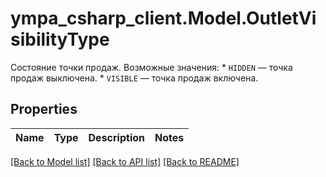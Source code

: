 # ympa_csharp_client.Model.OutletVisibilityType
Состояние точки продаж.  Возможные значения:  * `HIDDEN` — точка продаж выключена. * `VISIBLE` — точка продаж включена. 

## Properties

Name | Type | Description | Notes
------------ | ------------- | ------------- | -------------

[[Back to Model list]](../README.md#documentation-for-models) [[Back to API list]](../README.md#documentation-for-api-endpoints) [[Back to README]](../README.md)

